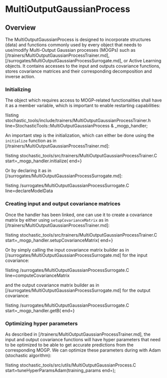 # MultiOutputGaussianProcess

## Overview

The MultiOutputGaussianProcess is designed to incorporate structures (data) and
functions commonly used by every object that needs to use/modify Multi-Output Gaussian processes (MOGPs) such as [/trainers/MultiOutputGaussianProcessTrainer.md], [/surrogates/MultiOutputGaussianProcessSurrogate.md], or Active Learning objects. It contains accesses to the input and outputs covariance functions, stores covariance matrices and their corresponding decomposition and inverse action.

### Initializing

The object which requires access to MOGP-related functionalities shall
have it as a member variable, which is important to enable restarting capabilities:

!listing stochastic_tools/include/trainers/MultiOutputGaussianProcessTrainer.h line=StochasticTools::MultiOutputGaussianProcess & _mogp_handler;

An important step is the initialization, which can either be done using the `initialize` function as in [/trainers/MultiOutputGaussianProcessTrainer.md]:

!listing stochastic_tools/src/trainers/MultiOutputGaussianProcessTrainer.C start=_mogp_handler.initialize(
                                  end=}

Or by declaring it as in [/surrogates/MultiOutputGaussianProcessSurrogate.md]:

!listing /surrogates/MultiOutputGaussianProcessSurrogate.C line=declareModelData

### Creating input and output covariance matrices

Once the handler has been linked, one can use it to create a covariance matrix by either using `setupCovarianceMatrix` as in [/trainers/MultiOutputGaussianProcessTrainer.md]:

!listing stochastic_tools/src/trainers/MultiOutputGaussianProcessTrainer.C start=_mogp_handler.setupCovarianceMatrix(
                                  end=}

Or by simply calling the input covariance matrix builder as in [/surrogates/MultiOutputGaussianProcessSurrogate.md] for the input covariance:

!listing /surrogates/MultiOutputGaussianProcessSurrogate.C line=computeCovarianceMatrix

and the output covariance matrix builder as in [/surrogates/MultiOutputGaussianProcessSurrogate.md] for the output covariance:

!listing /surrogates/MultiOutputGaussianProcessSurrogate.C start=_mogp_handler.getB(
                                  end=}

### Optimizing hyper parameters

As described in [/trainers/MultiOutputGaussianProcessTrainer.md], the input and output covariance functions will have hyper parameters that need to be optimized to be able to get accurate predictions from the corresponding MOGP. We can optimize these
parameters during with Adam (stochastic algorithm):

!listing stochastic_tools/src/utils/MultiOutputGaussianProcess.C start=tuneHyperParamsAdam(training_params end=);
